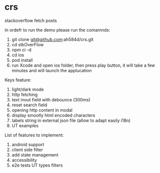 # crs

stackoverflow fetch posts

In ordefr to run the demo please run the comamnds:

1. git clone git@github.com:ah584d/crs.git
2. cd stkOverFlow
3. npm ci -d
4. cd ios
5. pod install
6. run Xcode and open ios folder, then press play button, it will take a few minutes and will launch the applucation


Keys feature:
1. light/dark mode
2. http fetching
3. text inout field with debounce (300ms)
4. reset search field
5. opening http content in modal
6. display smootly html encoded characters
7. labels string in external json file (allow to adapt easily i18n)
8. UT examples



List of features to implement:
1. android support
2. client side filter
3. add state management
5. accessibility
6. e2e tests
   UT
   types
   filters
